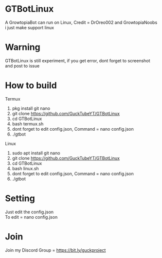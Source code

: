 # GTBotLinux
A GrowtopiaBot can run on Linux, Credit = DrOreo002 and GrowtopiaNoobs<br />
i just make support linux
# Warning
GTBotLinux is still experiment, if you get error, dont forget to screenshot and post to issue
# How to build
<!---
If you use Termux, please use termux.sh<br />
To run = bash termux.sh<br />
If you use Linux, please use linux.sh<br />
To run = bash linux.sh<br />
If you already install dependencies (build-essential)<br />
To compile the source code = bash build.sh-->
Termux<br />
1. pkg install git nano
2. git clone https://github.com/GuckTubeYT/GTBotLinux
3. cd GTBotLinux
4. bash termux.sh
5. dont forget to edit config.json, Command = nano config.json
6. ./gtbot

Linux<br />
1. sudo apt install git nano
2. git clone https://github.com/GuckTubeYT/GTBotLinux
3. cd GTBotLinux
4. bash linux.sh
5. dont forget to edit config.json, Command = nano config.json
6. ./gtbot
# Setting
Just edit the config.json<br />
To edit = nano config.json
# Join
Join my Discord Group = https://bit.ly/guckproject
